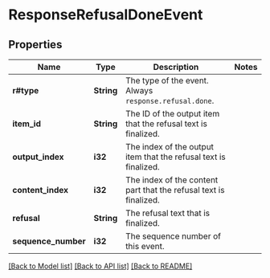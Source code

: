 # ResponseRefusalDoneEvent

## Properties

Name | Type | Description | Notes
------------ | ------------- | ------------- | -------------
**r#type** | **String** | The type of the event. Always `response.refusal.done`.  | 
**item_id** | **String** | The ID of the output item that the refusal text is finalized.  | 
**output_index** | **i32** | The index of the output item that the refusal text is finalized.  | 
**content_index** | **i32** | The index of the content part that the refusal text is finalized.  | 
**refusal** | **String** | The refusal text that is finalized.  | 
**sequence_number** | **i32** | The sequence number of this event.  | 

[[Back to Model list]](../README.md#documentation-for-models) [[Back to API list]](../README.md#documentation-for-api-endpoints) [[Back to README]](../README.md)


